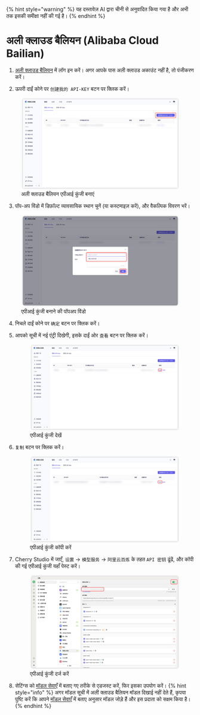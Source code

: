 
{% hint style="warning" %}
यह दस्तावेज़ AI द्वारा चीनी से अनुवादित किया गया है और अभी तक इसकी समीक्षा नहीं की गई है।
{% endhint %}

# अली क्लाउड बैलियन (Alibaba Cloud Bailian)

1. [अली क्लाउड बैलियन](https://bailian.console.aliyun.com/?tab=model#/api-key) में लॉग इन करें। अगर आपके पास अली क्लाउड अकाउंट नहीं है, तो पंजीकरण करें।
  
2. ऊपरी दाईं कोने पर `创建我的 API-KEY` बटन पर क्लिक करें।
  <figure><img src="../../.gitbook/assets/阿里云百炼/创建API密钥.png" alt="अली क्लाउड बैलियन एपीआई कुंजी बनाएं"><figcaption>अली क्लाउड बैलियन एपीआई कुंजी बनाएं</figcaption></figure>
  
3. पॉप-अप विंडो में डिफ़ॉल्ट व्यावसायिक स्थान चुनें (या कस्टमाइज़ करें), और वैकल्पिक विवरण भरें।
  <figure><img src="../../.gitbook/assets/阿里云百炼/创建API密钥弹窗.png" alt="एपीआई कुंजी बनाने की पॉपअप विंडो"><figcaption>एपीआई कुंजी बनाने की पॉपअप विंडो</figcaption></figure>
  
4. निचले दाईं कोने पर `确定` बटन पर क्लिक करें।

5. आपको सूची में नई एंट्री दिखेगी, इसके दाईं ओर `查看` बटन पर क्लिक करें।
   <figure><img src="../../.gitbook/assets/阿里云百炼/查看API密钥.png" alt="एपीआई कुंजी देखें"><figcaption>एपीआई कुंजी देखें</figcaption></figure>
   
6. `复制` बटन पर क्लिक करें।
    <figure><img src="../../.gitbook/assets/阿里云百炼/复制API密钥.png" alt="एपीआई कुंजी कॉपी करें"><figcaption>एपीआई कुंजी कॉपी करें</figcaption></figure>

7. Cherry Studio में जाएँ, `设置` → `模型服务` → `阿里云百炼` के तहत `API 密钥` ढूंढें, और कॉपी की गई एपीआई कुंजी यहाँ पेस्ट करें।
    <figure><img src="../../.gitbook/assets/阿里云百炼/填入API密钥.png" alt="एपीआई कुंजी दर्ज करें"><figcaption>एपीआई कुंजी दर्ज करें</figcaption></figure>
    
8. सेटिंग्स को [मॉडल सेवाएँ](../../cherrystudio/preview/settings/providers.md) में बताए गए तरीके से एडजस्ट करें, फिर इसका उपयोग करें।
{% hint style="info" %}
अगर मॉडल सूची में अली क्लाउड बैलियन मॉडल दिखाई नहीं देते हैं, कृपया पुष्टि करें कि आपने [मॉडल सेवाएँ](../../cherrystudio/preview/settings/providers.md) में बताए अनुसार मॉडल जोड़े हैं और इस प्रदाता को सक्षम किया है।
{% endhint %}